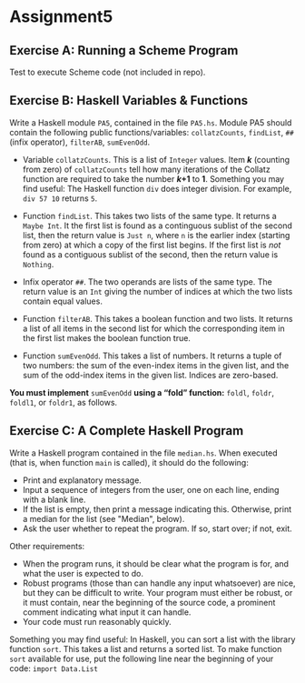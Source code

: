 # Assignment5
## Exercise A: Running a Scheme Program
Test to execute Scheme code (not included in repo).

## Exercise B: Haskell Variables & Functions
Write a Haskell module `PA5`, contained in the file `PA5.hs`. Module PA5 should contain the following public functions/variables: `collatzCounts`, `findList`, `##` (infix operator), `filterAB`, `sumEvenOdd`.

* Variable `collatzCounts`. This is a list of `Integer` values. Item __*k*__ (counting from zero) of `collatzCounts` tell how many iterations of the Collatz function are required to take the number __*k*+1__ to __1__. Something you may find useful: The Haskell function `div` does integer division. For example, `div 57 10` returns `5`.

* Function `findList`. This takes two lists of the same type. It returns a `Maybe Int`. It the first list is found as a continguous sublist of the second list, then the return value is `Just n`, where `n` is the earlier index (starting from zero) at which a copy of the first list begins. If the first list is *not* found as a contiguous sublist of the second, then the return value is `Nothing`.

* Infix operator `##`. The two operands are lists of the same type. The return value is an `Int` giving the number of indices at which the two lists contain equal values.

* Function `filterAB`. This takes a boolean function and two lists. It returns a list of all items in the second list for which the corresponding item in the first list makes the boolean function true.

* Function `sumEvenOdd`. This takes a list of numbers. It returns a tuple of two numbers: the sum of the even-index items in the given list, and the sum of the odd-index items in the given list. Indices are zero-based.

__You must implement__ `sumEvenOdd` __using a “fold” function:__ `foldl`, `foldr`, `foldl1`, or `foldr1`, as follows.


## Exercise C: A Complete Haskell Program
Write a Haskell program contained in the file `median.hs`. When executed (that is, when function `main` is called), it should do the following:

* Print and explanatory message.
* Input a sequence of integers from the user, one on each line, ending with a blank line.
* If the list is empty, then print a message indicating this. Otherwise, print a median for the list (see "Median", below).
* Ask the user whether to repeat the program. If so, start over; if not, exit.

Other requirements:

* When the program runs, it should be clear what the program is for, and what the user is expected to do.
* Robust programs (those than can handle any input whatsoever) are nice, but they can be difficult to write. Your program must either be robust, or it must contain, near the beginning of the source code, a prominent comment indicating what input it can handle.
* Your code must run reasonably quickly.

Something you may find useful: In Haskell, you can sort a list with the library function `sort`. This takes a list and returns a sorted list. To make function `sort` available for use, put the following line near the beginning of your code:
```import Data.List```
